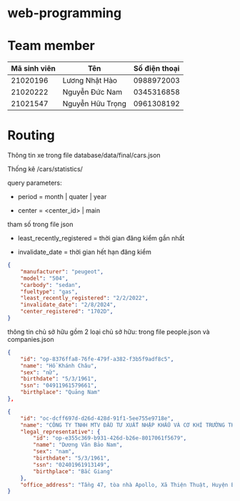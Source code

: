 # web-programming

# Team member
| Mã sinh viên | Tên              | Số điện thoại |
|--------------|------------------|---------------|
| 21020196     | Lương Nhật Hào   | 0988972003    |
| 21020222     | Nguyễn Đức Nam   | 0345316858    |
| 21021547     | Nguyễn Hữu Trọng | 0961308192    |

# Routing

Thông tin xe trong file database/data/final/cars.json

Thống kê
/cars/statistics/

query parameters:

+ period = month | quater | year

+ center = <center_id> | main

tham số trong file json

+ least_recently_registered = thời gian đăng kiểm gần nhất

+ invalidate_date = thời gian hết hạn đăng kiểm

```json
{
    "manufacturer": "peugeot",
    "model": "504",
    "carbody": "sedan",
    "fueltype": "gas",
    "least_recently_registered": "2/2/2022",
    "invalidate_date": "2/8/2024",
    "center_registered": "1702D",
}
```

thông tin chủ sở hữu gồm 2 loại chủ sở hữu: trong file people.json và companies.json
```json
{
    "id": "op-8376ffa8-76fe-479f-a382-f3b5f9adf8c5",
    "name": "Hồ Khánh Châu",
    "sex": "nữ",
    "birthdate": "5/3/1961",
    "ssn": "04911961579661",
    "birthplace": "Quảng Nam"
},
```

```json
{
    "id": "oc-dcff697d-d26d-428d-91f1-5ee755e9718e",
    "name": "CÔNG TY TNHH MTV ĐẦU TƯ XUẤT NHẬP KHẨU VÀ CƠ KHÍ TRƯỜNG THÀNH",
    "legal_representative": {
        "id": "op-e355c369-b931-426d-b26e-8017061f5679",
        "name": "Dương Văn Bảo Nam",
        "sex": "nam",
        "birthdate": "5/3/1961",
        "ssn": "02401961913149",
        "birthplace": "Bắc Giang"
    },
    "office_address": "Tầng 47, tòa nhà Apollo, Xã Thiện Thuật, Huyện Bình Gia, Tỉnh Lạng Sơn"
}
```